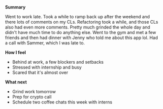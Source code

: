**Summary**

Went to work late. Took a while to ramp back up after the weekend and there lots of comments on my CLs. Refactoring took a while, and those CLs also had even more comments. Pretty much grinded the whole day and didn't have much time to do anything else. Went to the gym and met a few friends and then had dinner with Jenny who told me about this app lol. Had a call with Sammer, which I was late to. 

**How I feel**
- Behind at work, a few blockers and setbacks
- Stressed with internship and busy
- Scared that it's almost over

**What next**
- Grind work tomorrow
- Prep for crypto call
- Schedule two coffee chats this week with interns